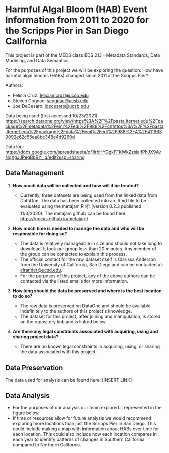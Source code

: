 # Harmful Algal Bloom (HAB) Event Information from 2011 to 2020 for the Scripps Pier in San Diego California

This project is part of the MEDS class EDS 213 - Metadata Standards, Data Modeling, and Data Semantics

For the purposes of this project we will be exploring the question: How have harmful algal blooms (HABs) changed since 2011 at the Scripps Pier?

Authors: 
* Felicia Cruz: feliciamcruz@ucsb.edu
* Steven Cognac: scognac@ucsb.edu
* Joe DeCesaro: jdecesaro@ucsb.edu

Data being used (first accessed 10/23/2021): https://search.dataone.org/view/https%3A%2F%2Fpasta.lternet.edu%2Fpackage%2Fmetadata%2Feml%2Fedi%2F988%2F4#https%3A%2F%2Fpasta.lternet.edu%2Fpackage%2Fdata%2Feml%2Fedi%2F988%2F4%2F4119639092e62c55ea8be348e4d9260d

Data log:
https://docs.google.com/spreadsheets/d/1lrbHYGgkFFKWkZzsiaifPhJX9AvNqXgJJPegBbBYI_g/edit?usp=sharing

## Data Management

1) **How much data will be collected and how will it be treated?**  
    - Currently, three datasets are being used from the linked data from DataOne. The data has been collected into an .Rmd file to be evaluated using the metajam R 📦 (version 0.2.3 published 11/3/2020). The metajam github can be found here: https://nceas.github.io/metajam/
  
2) **How much time is needed to manage the data and who will be responsible for doing so?**
    - The data is relatively manageable in size and should not take long to download. It took our group less than 20 minutes. Any member of the group can be contacted to explain this process.
    - The official contact for the raw dataset itself is Clarissa Anderson from the University of California, San Diego and can be contacted at: clrander@ucsd.edu.
    - For the purposes of this project, any of the above authors can be contacted via the listed emails for more information.

3) **How long should the data be preserved and where is the best location to do so?**
    - The raw data is preserved on DataOne and should be available indefinitely to the authors of this project's knowledge.
    - The dataset for this project, after joining and manipulation, is stored on the repository knb and is linked below.

4) **Are there any legal constraints associated with acquiring, using and sharing project data?**
    - There are no known legal constraints in acquiring, using, or sharing the data associated with this project.

## Data Preservation
The data used for analysis can be found here: [INSERT LINK]

## Data Analysis
   - For the purposes of our analysis our team explored... represented in the figure below
   - If time or resources allow for future analysis we would recommend exploring more locations than just the Scripps Pier in San Diego. This could include making a map with information about HABs over time for each location. This could also include how each location compares in each year to identify patterns of changes in Southern California compared to Northern California.
    
